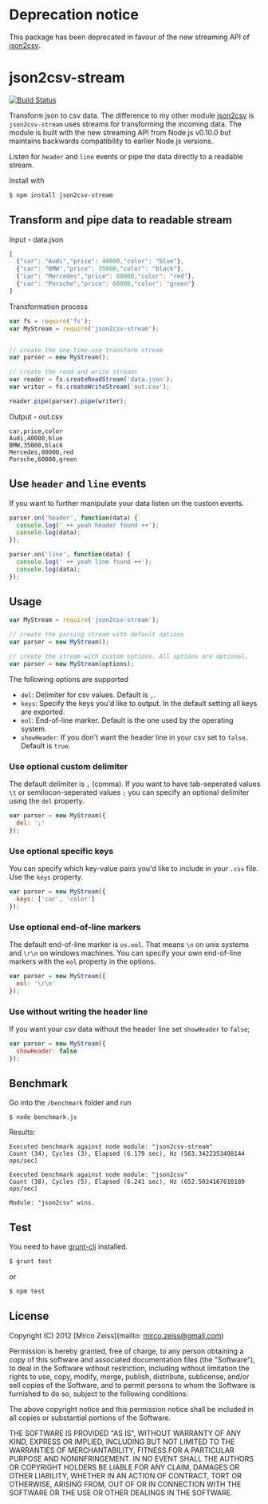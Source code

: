 # Deprecation notice
This package has been deprecated in favour of the new streaming API of [json2csv](https://github.com/zemirco/json2csv).

# json2csv-stream

[![Build Status](https://travis-ci.org/zemirco/json2csv-stream.png)](https://travis-ci.org/zemirco/json2csv-stream)


Transform json to csv data. The difference to my other module
[json2csv](https://github.com/zemirco/json2csv) is `json2csv-stream` uses streams for transforming the incoming
data. The module is built with the new streaming API from Node.js v0.10.0 but maintains backwards compatibility
to earlier Node.js versions.

Listen for `header` and `line` events or pipe the data directly to a readable stream.

Install with

```bash
$ npm install json2csv-stream
```

## Transform and pipe data to readable stream

Input - data.json
```javascript
[
  {"car": "Audi","price": 40000,"color": "blue"},
  {"car": "BMW","price": 35000,"color": "black"},
  {"car": "Mercedes","price": 80000,"color": "red"},
  {"car": "Porsche","price": 60000,"color": "green"}
]
```

Transformation process
```javascript
var fs = require('fs');
var MyStream = require('json2csv-stream');


// create the one-time-use transform stream
var parser = new MyStream();

// create the read and write streams
var reader = fs.createReadStream('data.json');
var writer = fs.createWriteStream('out.csv');

reader.pipe(parser).pipe(writer);
```

Output - out.csv
```
car,price,color
Audi,40000,blue
BMW,35000,black
Mercedes,80000,red
Porsche,60000,green
```

## Use `header` and `line` events

If you want to further manipulate your data listen on the custom events.

```javascript
parser.on('header', function(data) {
  console.log(' ++ yeah header found ++');
  console.log(data);
});

parser.on('line', function(data) {
  console.log(' ++ yeah line found ++');
  console.log(data);
});
```

## Usage

```javascript
var MyStream = require('json2csv-stream');

// create the parsing stream with default options
var parser = new MyStream();

// create the stream with custom options. All options are optional.
var parser = new MyStream(options);
```

The following options are supported

 - `del`: Delimiter for csv values. Default is `,`.
 - `keys`: Specify the keys you'd like to output. In the default setting all keys are exported.
 - `eol`: End-of-line marker. Default is the one used by the operating system.
 - `showHeader`: If you don't want the header line in your csv set to `false`. Default is `true`.

### Use optional custom delimiter

The default delimiter is `,` (comma). If you want to have tab-seperated values `\t` or
semilocon-seperated values `;` you can specify an optional delimiter using the `del` property.

```javascript
var parser = new MyStream({
  del: ';'
});
```

### Use optional specific keys

You can specify which key-value pairs you'd like to include in your `.csv` file. Use the `keys` property.

```javascript
var parser = new MyStream({
  keys: ['car', 'color']
});
```

### Use optional end-of-line markers

The default end-of-line marker is `os.eol`. That means `\n` on unix systems and `\r\n` on windows machines.
You can specify your own end-of-line markers with the `eol` property in the options.

```javascript
var parser = new MyStream({
  eol: '\r\n'
});
```

### Use without writing the header line

If you want your csv data without the header line set `showHeader` to `false`;

```javascript
var parser = new MyStream({
  showHeader: false
});
```

## Benchmark

Go into the `/benchmark` folder and run

```
$ node benchmark.js
```

Results:

```
Executed benchmark against node module: "json2csv-stream"
Count (34), Cycles (3), Elapsed (6.179 sec), Hz (563.3422353498144 ops/sec)

Executed benchmark against node module: "json2csv"
Count (38), Cycles (5), Elapsed (6.241 sec), Hz (652.5024167610189 ops/sec)

Module: "json2csv" wins.
```

## Test

You need to have [grunt-cli](http://gruntjs.com/) installed.

```bash
$ grunt test
```

or

```bash
$ npm test
```

## License

Copyright (C) 2012 [Mirco Zeiss](mailto: mirco.zeiss@gmail.com)

Permission is hereby granted, free of charge, to any person obtaining a copy of this software and associated documentation files (the "Software"), to deal in the Software without restriction, including without limitation the rights to use, copy, modify, merge, publish, distribute, sublicense, and/or sell copies of the Software, and to permit persons to whom the Software is furnished to do so, subject to the following conditions:

The above copyright notice and this permission notice shall be included in all copies or substantial portions of the Software.

THE SOFTWARE IS PROVIDED "AS IS", WITHOUT WARRANTY OF ANY KIND, EXPRESS OR IMPLIED, INCLUDING BUT NOT LIMITED TO THE WARRANTIES OF MERCHANTABILITY, FITNESS FOR A PARTICULAR PURPOSE AND NONINFRINGEMENT. IN NO EVENT SHALL THE AUTHORS OR COPYRIGHT HOLDERS BE LIABLE FOR ANY CLAIM, DAMAGES OR OTHER LIABILITY, WHETHER IN AN ACTION OF CONTRACT, TORT OR OTHERWISE, ARISING FROM, OUT OF OR IN CONNECTION WITH THE SOFTWARE OR THE USE OR OTHER DEALINGS IN THE SOFTWARE.
